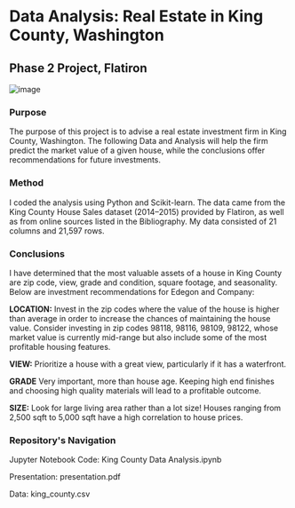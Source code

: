 # Data Analysis: Real Estate in King County, Washington
## Phase 2 Project, Flatiron

![image](https://user-images.githubusercontent.com/44559346/191543006-8b0a9ec2-f677-47f4-9acf-8bfd5004d9af.png)

### Purpose

The purpose of this project is to advise a real estate investment firm in King County, Washington. The following Data and Analysis will help the firm predict the market value of a given house, while the conclusions offer recommendations for future investments.

### Method 

I coded the analysis using Python and Scikit-learn. The data came from the King County House Sales dataset (2014–2015) provided by Flatiron, as well as from online sources listed in the Bibliography.
My data consisted of 21 columns and 21,597 rows. 

### Conclusions

I have determined that the most valuable assets of a house in King County are zip code, view, grade and condition, square footage, and seasonality. Below are investment recommendations for Edegon and Company:

**LOCATION:** Invest in the zip codes where the value of the house is higher than average in order to increase the chances of maintaining the house value. Consider investing in zip codes 98118, 98116, 98109, 98122, whose market value is currently mid-range but also include some of the most profitable housing features.  

**VIEW:** Prioritize a house with a great view, particularly if it has a waterfront.

**GRADE** Very important, more than house age. Keeping high end finishes and choosing high quality materials will lead to a profitable outcome. 

**SIZE:** Look for large living area rather than a lot size! Houses ranging from 2,500 sqft to 5,000 sqft have a high correlation to house prices.
### Repository's Navigation  

Jupyter Notebook Code: King County Data Analysis.ipynb

Presentation: presentation.pdf

Data: king_county.csv

